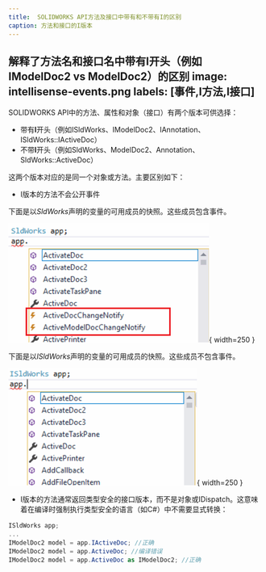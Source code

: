 ```yaml
---
title:  SOLIDWORKS API方法及接口中带有和不带有I的区别
caption: 方法和接口的I版本
---
```

 解释了方法名和接口名中带有I开头（例如IModelDoc2 vs ModelDoc2）的区别
image: intellisense-events.png
labels: [事件,I方法,I接口]
---
SOLIDWORKS API中的方法、属性和对象（接口）有两个版本可供选择：

* 带有**I**开头（例如ISldWorks、IModelDoc2、IAnnotation、ISldWorks::IActiveDoc）
* 不带**I**开头（例如SldWorks、ModelDoc2、Annotation、SldWorks::ActiveDoc）

这两个版本对应的是同一个对象或方法。主要区别如下：

* I版本的方法不会公开事件

下面是以*SldWorks*声明的变量的可用成员的快照。这些成员包含事件。

![以SldWorks声明的变量的可用事件列表](intellisense-events.png){ width=250 }

下面是以*ISldWorks*声明的变量的可用成员的快照。这些成员不包含事件。

![以ISldWorks声明的变量的无事件列表](intellisense-no-events.png){ width=250 }

* I版本的方法通常返回类型安全的接口版本，而不是对象或IDispatch。这意味着在编译时强制执行类型安全的语言（如C#）中不需要显式转换：

~~~ cs
ISldWorks app;
...
IModelDoc2 model = app.IActiveDoc; //正确
IModelDoc2 model = app.ActiveDoc; //编译错误
IModelDoc2 model = app.ActiveDoc as IModelDoc2; //正确
~~~